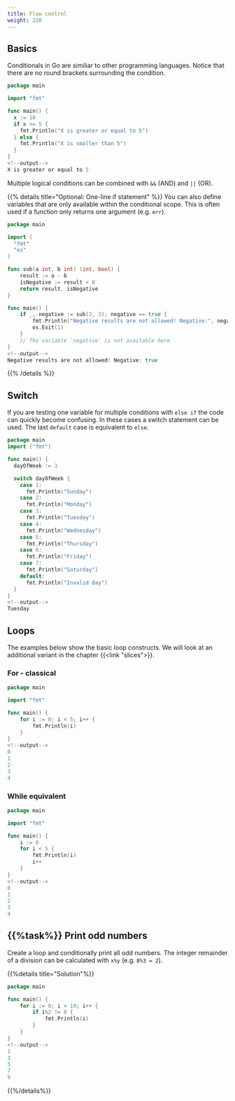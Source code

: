 ```yaml
---
title: Flow control
weight: 220
---
```


## Basics

Conditionals in Go are similiar to other programming languages. Notice that there are no round brackets surrounding the condition.

```go
package main

import "fmt"

func main() {
  x := 10
  if x >= 5 {
    fmt.Println("X is greater or equal to 5")
  } else {
    fmt.Println("X is smaller than 5")
  }
}
<!--output-->
X is greater or equal to 5
```

Multiple logical conditions can be combined with `&&` (AND) and `||` (OR).

{{% details title="Optional: One-line if statement" %}}
You can also define variables that are only available within the conditional scope. This is often used if a function only returns one argument (e.g. `err`).

```go {hl_lines="15"}
package main

import (
  "fmt"
  "os"
)

func sub(a int, b int) (int, bool) {
    result := a - b
    isNegative := result < 0
    return result, isNegative
}

func main() {
    if _, negative := sub(2, 3); negative == true {
        fmt.Println("Negative results are not allowed! Negative:", negative)
        os.Exit(1)
    }
    // The variable `negative` is not available here
}
<!--output-->
Negative results are not allowed! Negative: true
```
{{% /details %}}


## Switch

If you are testing one variable for multiple conditions with `else if` the code can quickly become confusing. In these cases a switch statement can be used. The last `default` case is equivalent to `else`.

```go
package main
import ("fmt")

func main() {
  dayOfWeek := 3

  switch dayOfWeek {
    case 1:
      fmt.Println("Sunday")
    case 2:
      fmt.Println("Monday")
    case 3:
      fmt.Println("Tuesday")
    case 4:
      fmt.Println("Wednesday")
    case 5:
      fmt.Println("Thursday")
    case 6:
      fmt.Println("Friday")
    case 7:
      fmt.Println("Saturday")
    default:
      fmt.Println("Invalid day")
  }
}
<!--output-->
Tuesday
```


## Loops

The examples below show the basic loop constructs. We will look at an additional variant in the chapter {{<link "slices">}}.


### For - classical

```go
package main

import "fmt"

func main() {
    for i := 0; i < 5; i++ {
        fmt.Println(i)
    }
}
<!--output-->
0
1
2
3
4
```


### While equivalent

```go
package main

import "fmt"

func main() {
    i := 0
    for i < 5 {
        fmt.Println(i)
        i++
    }
}
<!--output-->
0
1
2
3
4
```


## {{%task%}} Print odd numbers

Create a loop and conditionally print all odd numbers. The integer remainder of a division can be calculated with `x%y` (e.g. `8%3 = 2`).

{{%details title="Solution"%}}
```go
package main

func main() {
    for i := 0; i < 10; i++ {
        if i%2 != 0 {
            fmt.Println(i)
        }
    }
}
<!--output-->
1
3
5
7
9
```
{{%/details%}}
